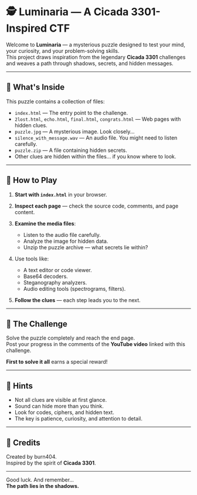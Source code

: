 # 🕵️ Luminaria — A Cicada 3301-Inspired CTF

Welcome to **Luminaria** — a mysterious puzzle designed to test your mind, your curiosity, and your problem-solving skills.  
This project draws inspiration from the legendary **Cicada 3301** challenges and weaves a path through shadows, secrets, and hidden messages.

---

## 🧩 What's Inside

This puzzle contains a collection of files:

- `index.html` — The entry point to the challenge.
- `2lost.html`, `echo.html`, `final.html`, `congrats.html` — Web pages with hidden clues.
- `puzzle.jpg` — A mysterious image. Look closely...
- `silence_with_message.wav` — An audio file. You might need to listen carefully.
- `puzzle.zip` — A file containing hidden secrets.
- Other clues are hidden within the files... if you know where to look.

---

## 🚀 How to Play

1. **Start with `index.html`** in your browser.  
2. **Inspect each page** — check the source code, comments, and page content.  
3. **Examine the media files**:
   - Listen to the audio file carefully.
   - Analyze the image for hidden data.
   - Unzip the puzzle archive — what secrets lie within?
4. Use tools like:
   - A text editor or code viewer.
   - Base64 decoders.
   - Steganography analyzers.
   - Audio editing tools (spectrograms, filters).

5. **Follow the clues** — each step leads you to the next.

---

## 🎯 The Challenge

Solve the puzzle completely and reach the end page.  
Post your progress in the comments of the **YouTube video** linked with this challenge.

**First to solve it all** earns a special reward!

---

## 🧠 Hints

- Not all clues are visible at first glance.
- Sound can hide more than you think.
- Look for codes, ciphers, and hidden text.
- The key is patience, curiosity, and attention to detail.

---

## 📜 Credits

Created by burn404.  
Inspired by the spirit of **Cicada 3301**.

---

Good luck. And remember...  
**The path lies in the shadows.**

